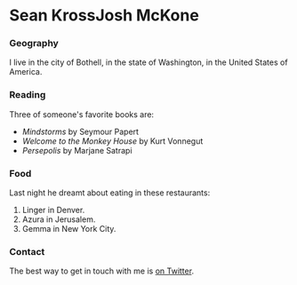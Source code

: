 # Sean KrossJosh McKone

### Geography

I live in the city of Bothell, in the state of Washington, in the United States
of America.

### Reading

Three of someone's favorite books are:

- *Mindstorms* by Seymour Papert
- *Welcome to the Monkey House* by Kurt Vonnegut
- *Persepolis* by Marjane Satrapi

### Food

Last night he dreamt about eating in these restaurants:

1. Linger in Denver.
2. Azura in Jerusalem.
3. Gemma in New York City.

### Contact

The best way to get in touch with me is [on Twitter](https://twitter.com/joshmcgeek).
